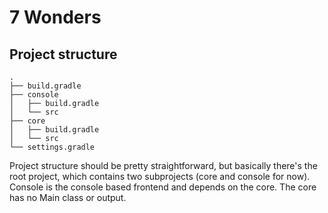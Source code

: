 # 7 Wonders

## Project structure

```
.
├── build.gradle
├── console
│   ├── build.gradle
│   └── src
├── core
│   ├── build.gradle
│   └── src
└── settings.gradle

```

Project structure should be pretty straightforward, but basically there's the root project, which contains two subprojects (core and console for now). Console is the console based frontend and depends on the core. The core has no Main class or output.
